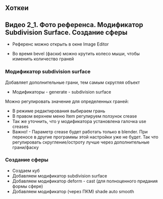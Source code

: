 ## Хоткеи



## Видео 2_1. Фото референса. Модификатор Subdivision Surface. Создание сферы

* Референс можно открыть в окне Image Editor

* Во время bevel (фаски) можно крутить колесо мыши, чтобы изменить количество граней

### Модификатор subdivision surface

Добавляет дополнительные грани, тем самым скругляя объект
* Модификаторы - generate - subdivision surface

Можно регулировать значение для определенных граней:
* В режиме редактирования выбираем грань
* В правом верхнем меню Item регулируем ползунок crease
* Так же уточнить, что у модификатора установлена галочка use creases
* Важно! - Параметр crease будет работать только в blender. При переносе в другие программы этой настройки уже не будет. Так что регулировать скругление/остроту лучше через дополнительные грани/фаску

### Создание сферы
* Создаем куб
* Добавляем модификатор subdivision surface
* Добавляем модификатор deform - cast (для полноценного придания формы сфере)
* Добавляем модификатор (через ПКМ) shade auto smooth